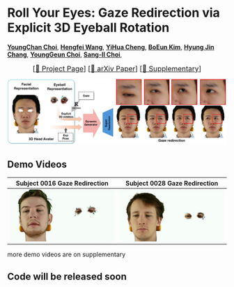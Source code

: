 # Roll Your Eyes: Gaze Redirection via Explicit 3D Eyeball Rotation

[**YoungChan Choi**](),
[**Hengfei Wang**](https://hengfei-wang.github.io/),
[**YiHua Cheng**](https://www.yihua.zone/),
[**BoEun Kim**](https://aivlab.pages.dev/faculty),
[**Hyung Jin Chang**](https://hyungjinchang.wordpress.com/),
[**YoungGeun Choi**](),
[**Sang-Il Choi**](https://sites.google.com/view/mlpalab/about-us/supervisor?authuser=0),

<font size=3><div align='center' > [[🍎 Project Page](https://rollyoureyes.github.io/RollyourEyes_ProjectPage/)] [[📖 arXiv Paper](https://arxiv.org/abs/2508.06136)] [[📁 Supplementary](assets/supplementary/supplementary.zip)] </div></font>

<p align="center">
    <img src="assets/imgs/teaser.jpg">
</p>

## Demo Videos

| Subject 0016 Gaze Redirection | Subject 0028 Gaze Redirection |
|:------------------------------:|:------------------------------:|
| ![Demo 1](assets/imgs/subject0016_demo.gif) | ![Demo 2](assets/imgs/subject0028_demo.gif) |

more demo videos are on supplementary

## Code will be released soon

